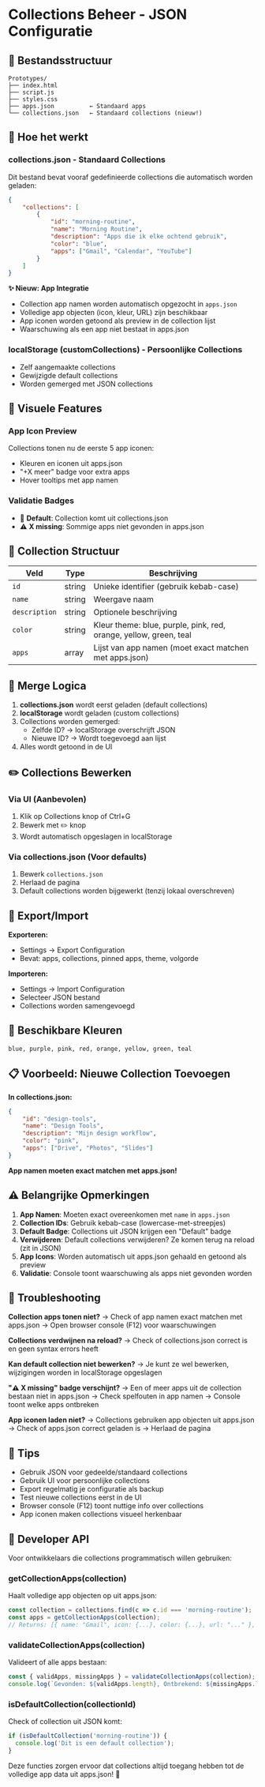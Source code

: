 # Collections Beheer - JSON Configuratie

## 📁 Bestandsstructuur

```
Prototypes/
├── index.html
├── script.js
├── styles.css
├── apps.json          ← Standaard apps
└── collections.json   ← Standaard collections (nieuw!)
```

## 🎯 Hoe het werkt

### **collections.json** - Standaard Collections
Dit bestand bevat vooraf gedefinieerde collections die automatisch worden geladen:

```json
{
    "collections": [
        {
            "id": "morning-routine",
            "name": "Morning Routine",
            "description": "Apps die ik elke ochtend gebruik",
            "color": "blue",
            "apps": ["Gmail", "Calendar", "YouTube"]
        }
    ]
}
```

**✨ Nieuw: App Integratie**
- Collection app namen worden automatisch opgezocht in `apps.json`
- Volledige app objecten (icon, kleur, URL) zijn beschikbaar
- App iconen worden getoond als preview in de collection lijst
- Waarschuwing als een app niet bestaat in apps.json

### **localStorage (customCollections)** - Persoonlijke Collections
- Zelf aangemaakte collections
- Gewijzigde default collections
- Worden gemerged met JSON collections

## 🎨 Visuele Features

### **App Icon Preview**
Collections tonen nu de eerste 5 app iconen:
- Kleuren en iconen uit apps.json
- "+X meer" badge voor extra apps
- Hover tooltips met app namen

### **Validatie Badges**
- 📘 **Default**: Collection komt uit collections.json
- ⚠️ **X missing**: Sommige apps niet gevonden in apps.json

## 📝 Collection Structuur

| Veld | Type | Beschrijving |
|------|------|--------------|
| `id` | string | Unieke identifier (gebruik kebab-case) |
| `name` | string | Weergave naam |
| `description` | string | Optionele beschrijving |
| `color` | string | Kleur theme: blue, purple, pink, red, orange, yellow, green, teal |
| `apps` | array | Lijst van app namen (moet exact matchen met apps.json) |

## 🔄 Merge Logica

1. **collections.json** wordt eerst geladen (default collections)
2. **localStorage** wordt geladen (custom collections)
3. Collections worden gemerged:
   - Zelfde ID? → localStorage overschrijft JSON
   - Nieuwe ID? → Wordt toegevoegd aan lijst
4. Alles wordt getoond in de UI

## ✏️ Collections Bewerken

### Via UI (Aanbevolen)
1. Klik op Collections knop of Ctrl+G
2. Bewerk met ✏️ knop
3. Wordt automatisch opgeslagen in localStorage

### Via collections.json (Voor defaults)
1. Bewerk `collections.json`
2. Herlaad de pagina
3. Default collections worden bijgewerkt (tenzij lokaal overschreven)

## 💾 Export/Import

**Exporteren:**
- Settings → Export Configuration
- Bevat: apps, collections, pinned apps, theme, volgorde

**Importeren:**
- Settings → Import Configuration
- Selecteer JSON bestand
- Collections worden samengevoegd

## 🎨 Beschikbare Kleuren

```
blue, purple, pink, red, orange, yellow, green, teal
```

## 📋 Voorbeeld: Nieuwe Collection Toevoegen

**In collections.json:**
```json
{
    "id": "design-tools",
    "name": "Design Tools",
    "description": "Mijn design workflow",
    "color": "pink",
    "apps": ["Drive", "Photos", "Slides"]
}
```

**App namen moeten exact matchen met apps.json!**

## ⚠️ Belangrijke Opmerkingen

1. **App Namen**: Moeten exact overeenkomen met `name` in `apps.json`
2. **Collection IDs**: Gebruik kebab-case (lowercase-met-streepjes)
3. **Default Badge**: Collections uit JSON krijgen een "Default" badge
4. **Verwijderen**: Default collections verwijderen? Ze komen terug na reload (zit in JSON)
5. **App Icons**: Worden automatisch uit apps.json gehaald en getoond als preview
6. **Validatie**: Console toont waarschuwing als apps niet gevonden worden

## 🔧 Troubleshooting

**Collection apps tonen niet?**
→ Check of app namen exact matchen met apps.json
→ Open browser console (F12) voor waarschuwingen

**Collections verdwijnen na reload?**
→ Check of collections.json correct is en geen syntax errors heeft

**Kan default collection niet bewerken?**
→ Je kunt ze wel bewerken, wijzigingen worden in localStorage opgeslagen

**"⚠️ X missing" badge verschijnt?**
→ Een of meer apps uit de collection bestaan niet in apps.json
→ Check spelfouten in app namen
→ Console toont welke apps ontbreken

**App iconen laden niet?**
→ Collections gebruiken app objecten uit apps.json
→ Check of apps.json correct geladen is
→ Herlaad de pagina

## 🚀 Tips

- Gebruik JSON voor gedeelde/standaard collections
- Gebruik UI voor persoonlijke collections  
- Export regelmatig je configuratie als backup
- Test nieuwe collections eerst in de UI
- Browser console (F12) toont nuttige info over collections
- App iconen maken collections visueel herkenbaar

## 🔨 Developer API

Voor ontwikkelaars die collections programmatisch willen gebruiken:

### **getCollectionApps(collection)**
Haalt volledige app objecten op uit apps.json:
```javascript
const collection = collections.find(c => c.id === 'morning-routine');
const apps = getCollectionApps(collection);
// Returns: [{ name: "Gmail", icon: {...}, color: {...}, url: "..." }, ...]
```

### **validateCollectionApps(collection)**
Valideert of alle apps bestaan:
```javascript
const { validApps, missingApps } = validateCollectionApps(collection);
console.log(`Gevonden: ${validApps.length}, Ontbrekend: ${missingApps.length}`);
```

### **isDefaultCollection(collectionId)**
Check of collection uit JSON komt:
```javascript
if (isDefaultCollection('morning-routine')) {
  console.log('Dit is een default collection');
}
```

Deze functies zorgen ervoor dat collections altijd toegang hebben tot de volledige app data uit apps.json! 🎉
